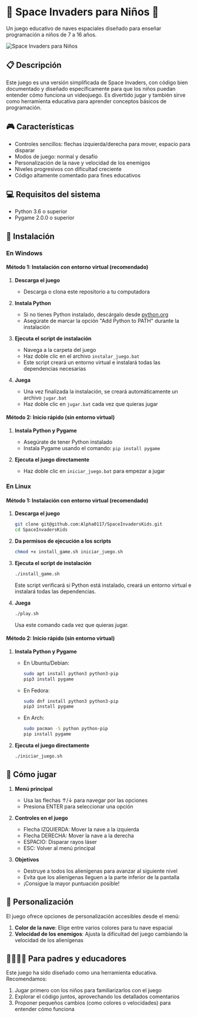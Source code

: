 # 🚀 Space Invaders para Niños 👾

Un juego educativo de naves espaciales diseñado para enseñar programación a niños de 7 a 16 años.

![Space Invaders para Niños](https://raw.githubusercontent.com/usuario/SpaceInvadersKids/main/imagenes/screenshot.png)

## 📋 Descripción

Este juego es una versión simplificada de Space Invaders, con código bien documentado y diseñado específicamente para que los niños puedan entender cómo funciona un videojuego. Es divertido jugar y también sirve como herramienta educativa para aprender conceptos básicos de programación.

## 🎮 Características

- Controles sencillos: flechas izquierda/derecha para mover, espacio para disparar
- Modos de juego: normal y desafío
- Personalización de la nave y velocidad de los enemigos
- Niveles progresivos con dificultad creciente
- Código altamente comentado para fines educativos

## 💻 Requisitos del sistema

- Python 3.6 o superior
- Pygame 2.0.0 o superior

## 🔧 Instalación

### En Windows

#### Método 1: Instalación con entorno virtual (recomendado)

1. **Descarga el juego**
   - Descarga o clona este repositorio a tu computadora

2. **Instala Python**
   - Si no tienes Python instalado, descárgalo desde [python.org](https://www.python.org/downloads/)
   - Asegúrate de marcar la opción "Add Python to PATH" durante la instalación

3. **Ejecuta el script de instalación**
   - Navega a la carpeta del juego
   - Haz doble clic en el archivo `instalar_juego.bat`
   - Este script creará un entorno virtual e instalará todas las dependencias necesarias

4. **Juega**
   - Una vez finalizada la instalación, se creará automáticamente un archivo `jugar.bat`
   - Haz doble clic en `jugar.bat` cada vez que quieras jugar

#### Método 2: Inicio rápido (sin entorno virtual)

1. **Instala Python y Pygame**
   - Asegúrate de tener Python instalado
   - Instala Pygame usando el comando: `pip install pygame`

2. **Ejecuta el juego directamente**
   - Haz doble clic en `iniciar_juego.bat` para empezar a jugar

### En Linux

#### Método 1: Instalación con entorno virtual (recomendado)

1. **Descarga el juego**
   ```bash
   git clone git@github.com:Alpha0117/SpaceInvadersKids.git
   cd SpaceInvadersKids
   ```

2. **Da permisos de ejecución a los scripts**
   ```bash
   chmod +x install_game.sh iniciar_juego.sh
   ```

3. **Ejecuta el script de instalación**
   ```bash
   ./install_game.sh
   ```
   Este script verificará si Python está instalado, creará un entorno virtual e instalará todas las dependencias.

4. **Juega**
   ```bash
   ./play.sh
   ```
   Usa este comando cada vez que quieras jugar.

#### Método 2: Inicio rápido (sin entorno virtual)

1. **Instala Python y Pygame**
   - En Ubuntu/Debian:
     ```bash
     sudo apt install python3 python3-pip
     pip3 install pygame
     ```
   - En Fedora:
     ```bash
     sudo dnf install python3 python3-pip
     pip3 install pygame
     ```
   - En Arch:
     ```bash
     sudo pacman -S python python-pip
     pip install pygame
     ```

2. **Ejecuta el juego directamente**
   ```bash
   ./iniciar_juego.sh
   ```

## 🎯 Cómo jugar

1. **Menú principal**
   - Usa las flechas ↑/↓ para navegar por las opciones
   - Presiona ENTER para seleccionar una opción

2. **Controles en el juego**
   - Flecha IZQUIERDA: Mover la nave a la izquierda
   - Flecha DERECHA: Mover la nave a la derecha
   - ESPACIO: Disparar rayos láser
   - ESC: Volver al menú principal

3. **Objetivos**
   - Destruye a todos los alienígenas para avanzar al siguiente nivel
   - Evita que los alienígenas lleguen a la parte inferior de la pantalla
   - ¡Consigue la mayor puntuación posible!

## 🔄 Personalización

El juego ofrece opciones de personalización accesibles desde el menú:

1. **Color de la nave**: Elige entre varios colores para tu nave espacial
2. **Velocidad de los enemigos**: Ajusta la dificultad del juego cambiando la velocidad de los alienígenas

## 👨‍👩‍👧‍👦 Para padres y educadores

Este juego ha sido diseñado como una herramienta educativa. Recomendamos:

1. Jugar primero con los niños para familiarizarlos con el juego
2. Explorar el código juntos, aprovechando los detallados comentarios
3. Proponer pequeños cambios (como colores o velocidades) para entender cómo funciona